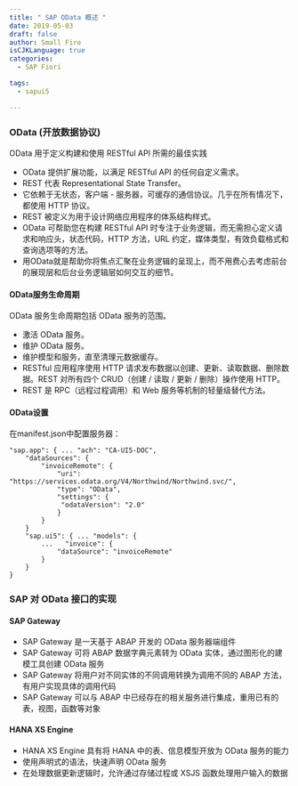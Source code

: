 ```yaml
---
title: " SAP OData 概述 "
date: 2019-05-03
draft: false
author: Small Fire
isCJKLanguage: true
categories: 
  - SAP Fiori

tags: 
  - sapui5

---
```


### OData (开放数据协议)

OData 用于定义构建和使用 RESTful API 所需的最佳实践

- OData 提供扩展功能，以满足 RESTful API 的任何自定义需求。
- REST 代表 Representational State Transfer。
- 它依赖于无状态，客户端 - 服务器，可缓存的通信协议。几乎在所有情况下，都使用 HTTP 协议。
- REST 被定义为用于设计网络应用程序的体系结构样式。
- OData 可帮助您在构建 RESTful API 时专注于业务逻辑，而无需担心定义请求和响应头，状态代码，HTTP 方法，URL 约定，媒体类型，有效负载格式和查询选项等的方法。
- 用OData就是帮助你将焦点汇聚在业务逻辑的呈现上，而不用费心去考虑前台的展现层和后台业务逻辑层如何交互的细节。

#### OData服务生命周期

OData 服务生命周期包括 OData 服务的范围。

- 激活 OData 服务。
- 维护 OData 服务。
- 维护模型和服务，直至清理元数据缓存。
- RESTful 应用程序使用 HTTP 请求发布数据以创建、更新、读取数据、删除数据。REST 对所有四个 CRUD（创建 / 读取 / 更新 / 删除）操作使用 HTTP。
- REST 是 RPC（远程过程调用）和 Web 服务等机制的轻量级替代方法。

#### OData设置

在manifest.json中配置服务器：

```JS
"sap.app": { ... "ach": "CA-UI5-DOC", 
    "dataSources": {
        "invoiceRemote": { 
            "uri": "https://services.odata.org/V4/Northwind/Northwind.svc/",   
            "type": "OData",     
            "settings": {      
			 "odataVersion": "2.0"    
            } 
        } 
    } 
    "sap.ui5": { ... "models": {
        ...   "invoice": {
            "dataSource": "invoiceRemote"   
        } 
    }
}
```

### SAP 对 OData 接口的实现

#### SAP Gateway

- SAP Gateway 是一天基于 ABAP 开发的 OData 服务器端组件
- SAP Gateway 可将 ABAP 数据字典元素转为 OData 实体，通过图形化的建模工具创建 OData 服务
- SAP Gateway 将用户对不同实体的不同调用转换为调用不同的 ABAP 方法，有用户实现具体的调用代码
- SAP Gateway 可以与 ABAP 中已经存在的相关服务进行集成，重用已有的表，视图，函数等对象

#### HANA XS Engine

- HANA XS Engine 具有将 HANA 中的表、信息模型开放为 OData 服务的能力
- 使用声明式的语法，快速声明 OData 服务
- 在处理数据更新逻辑时，允许通过存储过程或 XSJS 函数处理用户输入的数据